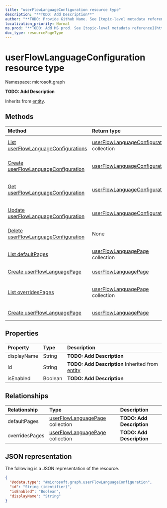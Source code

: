 ```yaml
---
title: "userFlowLanguageConfiguration resource type"
description: "**TODO: Add Description**"
author: "**TODO: Provide Github Name. See [topic-level metadata reference](https://msgo.azurewebsites.net/add/document/guidelines/metadata.html#topic-level-metadata)**"
localization_priority: Normal
ms.prod: "**TODO: Add MS prod. See [topic-level metadata reference](https://msgo.azurewebsites.net/add/document/guidelines/metadata.html#topic-level-metadata)**"
doc_type: resourcePageType
---
```


# userFlowLanguageConfiguration resource type

Namespace: microsoft.graph



**TODO: Add Description**


Inherits from [entity](../resources/entity.md).

## Methods
|Method|Return type|Description|
|:---|:---|:---|
|[List userFlowLanguageConfigurations](../api/userflowlanguageconfiguration-list.md)|[userFlowLanguageConfiguration](../resources/userflowlanguageconfiguration.md) collection|Get a list of the [userFlowLanguageConfiguration](../resources/userflowlanguageconfiguration.md) objects and their properties.|
|[Create userFlowLanguageConfiguration](../api/userflowlanguageconfiguration-create.md)|[userFlowLanguageConfiguration](../resources/userflowlanguageconfiguration.md)|Create a new [userFlowLanguageConfiguration](../resources/userflowlanguageconfiguration.md) object.|
|[Get userFlowLanguageConfiguration](../api/userflowlanguageconfiguration-get.md)|[userFlowLanguageConfiguration](../resources/userflowlanguageconfiguration.md)|Read the properties and relationships of a [userFlowLanguageConfiguration](../resources/userflowlanguageconfiguration.md) object.|
|[Update userFlowLanguageConfiguration](../api/userflowlanguageconfiguration-update.md)|[userFlowLanguageConfiguration](../resources/userflowlanguageconfiguration.md)|Update the properties of a [userFlowLanguageConfiguration](../resources/userflowlanguageconfiguration.md) object.|
|[Delete userFlowLanguageConfiguration](../api/userflowlanguageconfiguration-delete.md)|None|Deletes a [userFlowLanguageConfiguration](../resources/userflowlanguageconfiguration.md) object.|
|[List defaultPages](../api/userflowlanguageconfiguration-list-defaultpages.md)|[userFlowLanguagePage](../resources/userflowlanguagepage.md) collection|Get the userFlowLanguagePage resources from the defaultPages navigation property.|
|[Create userFlowLanguagePage](../api/userflowlanguageconfiguration-post-defaultpages.md)|[userFlowLanguagePage](../resources/userflowlanguagepage.md)|Create a new userFlowLanguagePage object.|
|[List overridesPages](../api/userflowlanguageconfiguration-list-overridespages.md)|[userFlowLanguagePage](../resources/userflowlanguagepage.md) collection|Get the userFlowLanguagePage resources from the overridesPages navigation property.|
|[Create userFlowLanguagePage](../api/userflowlanguageconfiguration-post-overridespages.md)|[userFlowLanguagePage](../resources/userflowlanguagepage.md)|Create a new userFlowLanguagePage object.|

## Properties
|Property|Type|Description|
|:---|:---|:---|
|displayName|String|**TODO: Add Description**|
|id|String|**TODO: Add Description** Inherited from [entity](../resources/entity.md)|
|isEnabled|Boolean|**TODO: Add Description**|

## Relationships
|Relationship|Type|Description|
|:---|:---|:---|
|defaultPages|[userFlowLanguagePage](../resources/userflowlanguagepage.md) collection|**TODO: Add Description**|
|overridesPages|[userFlowLanguagePage](../resources/userflowlanguagepage.md) collection|**TODO: Add Description**|

## JSON representation
The following is a JSON representation of the resource.
<!-- {
  "blockType": "resource",
  "keyProperty": "id",
  "@odata.type": "microsoft.graph.userFlowLanguageConfiguration",
  "baseType": "microsoft.graph.entity",
  "openType": false
}
-->
``` json
{
  "@odata.type": "#microsoft.graph.userFlowLanguageConfiguration",
  "id": "String (identifier)",
  "isEnabled": "Boolean",
  "displayName": "String"
}
```

